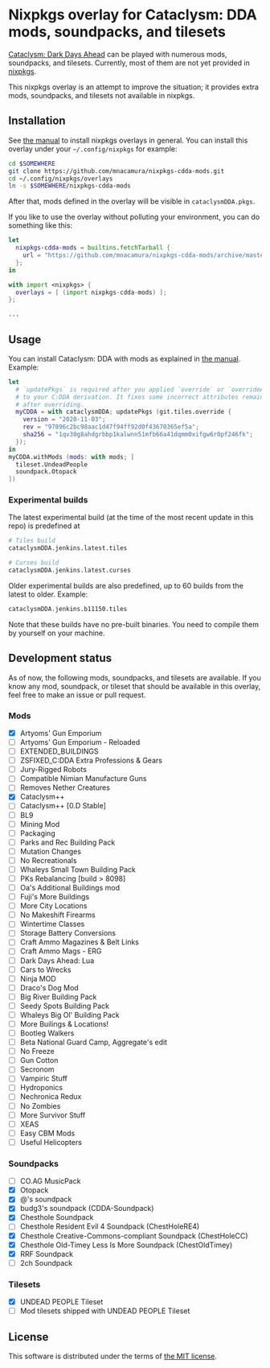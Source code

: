 # Nixpkgs overlay for Cataclysm: DDA mods, soundpacks, and tilesets

[Cataclysm: Dark Days Ahead](https://cataclysmdda.org) can be played with
numerous mods, soundpacks, and tilesets. Currently, most of them are not
yet provided in [nixpkgs](https://github.com/NixOS/nixpkgs).

This nixpkgs overlay is an attempt to improve the situation; it provides
extra mods, soundpacks, and tilesets not available in nixpkgs.

## Installation

See [the manual](https://nixos.org/manual/nixpkgs/unstable/#sec-overlays-install)
to install nixpkgs overlays in general. You can install this overlay under
your `~/.config/nixpkgs` for example:

```sh
cd $SOMEWHERE
git clone https://github.com/mnacamura/nixpkgs-cdda-mods.git
cd ~/.config/nixpkgs/overlays
ln -s $SOMEWHERE/nixpkgs-cdda-mods
```

After that, mods defined in the overlay will be visible in
`cataclysmDDA.pkgs`.

If you like to use the overlay without polluting your environment, you can do
something like this:

```nix
let
  nixpkgs-cdda-mods = builtins.fetchTarball {
    url = "https://github.com/mnacamura/nixpkgs-cdda-mods/archive/master.tar.gz";
  };
in

with import <nixpkgs> {
  overlays = [ (import nixpkgs-cdda-mods) ];
};

...
```

## Usage

You can install Cataclysm: DDA with mods as explained in
[the manual](https://nixos.org/manual/nixpkgs/unstable/#cataclysm-dark-days-ahead).
Example:

```nix
let
  # `updatePkgs` is required after you applied `override` or `overrideAttrs`
  # to your C:DDA derivation. It fixes some incorrect attributes remaining
  # after overriding.
  myCDDA = with cataclysmDDA; updatePkgs (git.tiles.override {
    version = "2020-11-03";
    rev = "97896c2bc98aac1d47f94ff92d0f43670365ef5a";
    sha256 = "1qv30g8ahdgrbbp1kalwnn51mfb66a41dqmm0xifgw6r0pf246fk";
  });
in
myCDDA.withMods (mods: with mods; [
  tileset.UndeadPeople
  soundpack.Otopack
])
```

### Experimental builds

The latest experimental build (at the time of the most recent update in this
repo) is predefined at

```nix
# Tiles build
cataclysmDDA.jenkins.latest.tiles

# Curses build
cataclysmDDA.jenkins.latest.curses
```

Older experimental builds are also predefined, up to 60 builds from the latest
to older. Example:

```nix
cataclysmDDA.jenkins.b11150.tiles
```

Note that these builds have no pre-built binaries. You need to compile them by
yourself on your machine.

## Development status

As of now, the following mods, soundpacks, and tilesets are available. If you
know any mod, soundpack, or tileset that should be available in this overlay,
feel free to make an issue or pull request.

### Mods

- [x] Artyoms' Gun Emporium
- [ ] Artyoms' Gun Emporium - Reloaded
- [ ] EXTENDED_BUILDINGS
- [ ] ZSFIXED_C:DDA Extra Professions & Gears
- [ ] Jury-Rigged Robots
- [ ] Compatible Nimian Manufacture Guns
- [ ] Removes Nether Creatures
- [x] Cataclysm++
- [ ] Cataclysm++ [0.D Stable]
- [ ] BL9
- [ ] Mining Mod
- [ ] Packaging
- [ ] Parks and Rec Building Pack
- [ ] Mutation Changes
- [ ] No Recreationals
- [ ] Whaleys Small Town Building Pack
- [ ] PKs Rebalancing [build > 8098]
- [ ] Oa's Additional Buildings mod
- [ ] Fuji's More Buildings
- [ ] More City Locations
- [ ] No Makeshift Firearms
- [ ] Wintertime Classes
- [ ] Storage Battery Conversions
- [ ] Craft Ammo Magazines & Belt Links
- [ ] Craft Ammo Mags - ERG
- [ ] Dark Days Ahead: Lua
- [ ] Cars to Wrecks
- [ ] Ninja MOD
- [ ] Draco's Dog Mod
- [ ] Big River Building Pack
- [ ] Seedy Spots Building Pack
- [ ] Whaleys Big Ol' Building Pack
- [ ] More Builings & Locations!
- [ ] Bootleg Walkers
- [ ] Beta National Guard Camp, Aggregate's edit
- [ ] No Freeze
- [ ] Gun Cotton
- [ ] Secronom
- [ ] Vampiric Stuff
- [ ] Hydroponics
- [ ] Nechronica Redux
- [ ] No Zombies
- [ ] More Survivor Stuff
- [ ] XEAS
- [ ] Easy CBM Mods
- [ ] Useful Helicopters

### Soundpacks

- [ ] CO.AG MusicPack
- [x] Otopack
- [x] @'s soundpack
- [x] budg3's soundpack (CDDA-Soundpack)
- [x] Chesthole Soundpack
- [ ] Chesthole Resident Evil 4 Soundpack (ChestHoleRE4)
- [x] Chesthole Creative-Commons-compliant Soundpack (ChestHoleCC)
- [x] Chesthole Old-Timey Less Is More Soundpack (ChestOldTimey)
- [x] RRF Soundpack
- [ ] 2ch Soundpack

### Tilesets

- [x] UNDEAD PEOPLE Tileset
- [ ] Mod tilesets shipped with UNDEAD PEOPLE Tileset

## License

This software is distributed under the terms of [the MIT license](./LICENSE).
